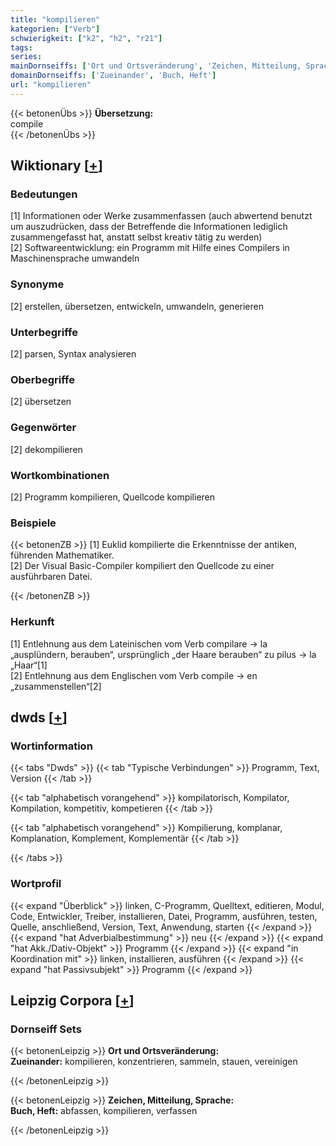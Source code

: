 ```yaml
---
title: "kompilieren"
kategorien: ["Verb"]
schwierigkeit: ["k2", "h2", "r21"]
tags:
series:
mainDornseiffs: ['Ort und Ortsveränderung', 'Zeichen, Mitteilung, Sprache']
domainDornseiffs: ['Zueinander', 'Buch, Heft']
url: "kompilieren"
---
```


{{< betonenÜbs >}}
**Übersetzung:**  
compile  
{{< /betonenÜbs >}}

## Wiktionary [[+](https://de.wiktionary.org/wiki/kompilieren)]

### Bedeutungen
[1] Informationen oder Werke zusammenfassen (auch abwertend benutzt um auszudrücken, dass der Betreffende die Informationen lediglich zusammengefasst hat, anstatt selbst kreativ tätig zu werden)  
[2] Softwareentwicklung: ein Programm mit Hilfe eines Compilers in Maschinensprache umwandeln  

### Synonyme
[2] erstellen, übersetzen, entwickeln, umwandeln, generieren  

### Unterbegriffe
[2] parsen, Syntax analysieren  

### Oberbegriffe
[2] übersetzen  

### Gegenwörter
[2] dekompilieren  

### Wortkombinationen
[2] Programm kompilieren, Quellcode kompilieren  

### Beispiele
{{< betonenZB >}}
[1] Euklid kompilierte die Erkenntnisse der antiken, führenden Mathematiker.  
[2] Der Visual Basic-Compiler kompiliert den Quellcode zu einer ausführbaren Datei.  

{{< /betonenZB >}}
### Herkunft
[1] Entlehnung aus dem Lateinischen vom Verb compilare → la „ausplündern, berauben“, ursprünglich „der Haare berauben“ zu pilus → la „Haar“[1]  
[2] Entlehnung aus dem Englischen vom Verb compile → en „zusammenstellen“[2]  



## dwds [[+](https://www.dwds.de/wb/kompilieren)]

### Wortinformation
{{< tabs "Dwds" >}}
{{< tab "Typische Verbindungen" >}}
Programm, Text, Version
{{< /tab >}}

{{< tab "alphabetisch vorangehend" >}}
kompilatorisch, Kompilator, Kompilation, kompetitiv, kompetieren
{{< /tab >}}

{{< tab "alphabetisch vorangehend" >}}
Kompilierung, komplanar, Komplanation, Komplement, Komplementär
{{< /tab >}}

{{< /tabs >}}

### Wortprofil
{{< expand "Überblick" >}} linken, C-Programm, Quelltext, editieren, Modul, Code, Entwickler, Treiber, installieren, Datei, Programm, ausführen, testen, Quelle, anschließend, Version, Text, Anwendung, starten {{< /expand >}}
{{< expand "hat Adverbialbestimmung" >}} neu {{< /expand >}}
{{< expand "hat Akk./Dativ-Objekt" >}} Programm {{< /expand >}}
{{< expand "in Koordination mit" >}} linken, installieren, ausführen {{< /expand >}}
{{< expand "hat Passivsubjekt" >}} Programm {{< /expand >}}

## Leipzig Corpora [[+](https://corpora.uni-leipzig.de/en/res?word=kompilieren&corpusId=deu_newscrawl-public_2018)]

### Dornseiff Sets
{{< betonenLeipzig >}}
**Ort und Ortsveränderung:**  
**Zueinander:** kompilieren, konzentrieren, sammeln, stauen, vereinigen  

{{< /betonenLeipzig >}}


{{< betonenLeipzig >}}
**Zeichen, Mitteilung, Sprache:**  
**Buch, Heft:** abfassen, kompilieren, verfassen  

{{< /betonenLeipzig >}}
